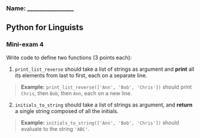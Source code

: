 ### Name: ________________

## Python for Linguists

### Mini-exam 4

Write code to define two functions (3 points each):

1. `print_list_reverse` should take a list of strings as argument and **print** all its elements from last to first, each on a separate line. 

> **Example:** `print_list_reverse(['Ann', 'Bob', 'Chris'])` should print `Chris`, then `Bob`, then `Ann`, each on a new line.

2. `initials_to_string` should take a list of strings as argument, and **return** a single string composed of all the initials.

> **Example:** `initials_to_string(['Ann', 'Bob', 'Chris'])` should evaluate to the string `'ABC'`.

